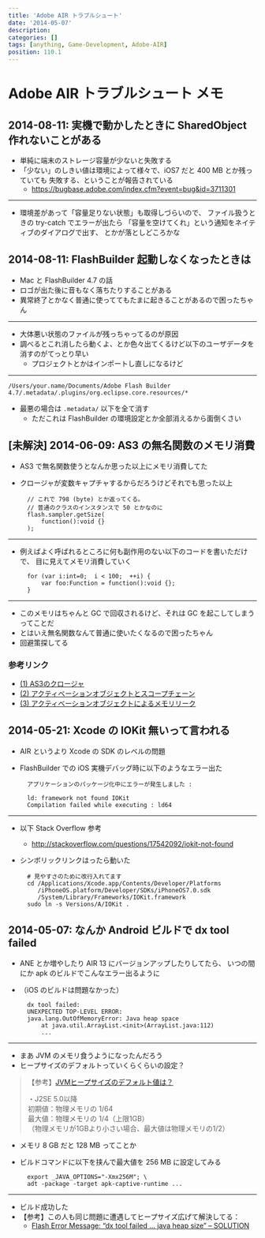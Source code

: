 ```yaml
---
title: 'Adobe AIR トラブルシュート'
date: '2014-05-07'
description:
categories: []
tags: [anything, Game-Development, Adobe-AIR]
position: 110.1
---
```


# Adobe AIR トラブルシュート メモ

## 2014-08-11: 実機で動かしたときに SharedObject 作れないことがある

- 単純に端末のストレージ容量が少ないと失敗する
- 「少ない」のしきい値は環境によって様々で、iOS7 だと 400 MB とか残っていても
  失敗する、ということが報告されている
    - https://bugbase.adobe.com/index.cfm?event=bug&id=3711301

___

- 環境差があって「容量足りない状態」も取得しづらいので、
  ファイル扱うときの try-catch でエラーが出たら
  「容量を空けてくれ」という通知をネイティブのダイアログで出す、
  とかが落としどころかな


## 2014-08-11: FlashBuilder 起動しなくなったときは

- Mac と FlashBuilder 4.7 の話
- ロゴが出た後に音もなく落ちたりすることがある
- 異常終了とかなく普通に使っててもたまに起きることがあるので困ったちゃん

___

- 大体悪い状態のファイルが残っちゃってるのが原因
- 調べるとこれ消したら動くよ、とか色々出てくるけど以下のユーザデータを消すのがてっとり早い
    - プロジェクトとかはインポートし直しになるけど

___

    /Users/your.name/Documents/Adobe Flash Builder 4.7/.metadata/.plugins/org.eclipse.core.resources/*

- 最悪の場合は `.metadata/` 以下を全て消す
    - ただこれは FlashBuilder の環境設定とか全部消えるから面倒くさい


## [未解決] 2014-06-09: AS3 の無名関数のメモリ消費

- AS3 で無名関数使うとなんか思った以上にメモリ消費してた
- クロージャが変数キャプチャするからだろうけどそれでも思った以上

        // これで 798 (byte) とか返ってくる。
        // 普通のクラスのインスタンスで 50 とかなのに
        flash.sampler.getSize(
            function():void {}
        );

___

- 例えばよく呼ばれるところに何も副作用のない以下のコードを書いただけで、
  目に見えてメモリ消費していく

        for (var i:int=0;  i < 100;  ++i) {
            var foo:Function = function():void {};
        }

___

- このメモリはちゃんと GC で回収されるけど、それは GC を起こしてしまうってことだ
- とはいえ無名関数なんて普通に使いたくなるので困ったちゃん
- 回避策探してる

### 参考リンク

- [(1) AS3のクロージャ](http://www.imajuk.com/blog/archives/2008/04/as3_2.html)
- [(2) アクティベーションオブジェクトとスコープチェーン](http://www.imajuk.com/blog/archives/2008/04/post_4.html)
- [(3) アクティベーションオブジェクトによるメモリリーク](http://www.imajuk.com/blog/archives/2008/04/post_3.html)


## 2014-05-21: Xcode の IOKit 無いって言われる

- AIR というより Xcode の SDK のレベルの問題
- FlashBuilder での iOS 実機デバッグ時に以下のようなエラー出た

        アプリケーションのパッケージ化中にエラーが発生しました :
        
        ld: framework not found IOKit
        Compilation failed while executing : ld64

___

- 以下 Stack Overflow 参考
    - http://stackoverflow.com/questions/17542092/iokit-not-found
- シンボリックリンクはったら動いた

        # 見やすさのために改行入れてます
        cd /Applications/Xcode.app/Contents/Developer/Platforms
           /iPhoneOS.platform/Developer/SDKs/iPhoneOS7.0.sdk
           /System/Library/Frameworks/IOKit.framework
        sudo ln -s Versions/A/IOKit .


## 2014-05-07: なんか Android ビルドで dx tool failed

- ANE とか増やしたり AIR 13 にバージョンアップしたりしてたら、
  いつの間にか apk のビルドでこんなエラー出るように
- （iOS のビルドは問題なかった）

        dx tool failed:
        UNEXPECTED TOP-LEVEL ERROR:
        java.lang.OutOfMemoryError: Java heap space
            at java.util.ArrayList.<init>(ArrayList.java:112)
            ...

___

- まあ JVM のメモリ食うようになったんだろう
- ヒープサイズのデフォルトっていくらくらいの設定？

> 【参考】[JVMヒープサイズのデフォルト値は？](http://tech.ewdev.info/2012/01/298/)
>
> ・J2SE 5.0以降 <br/>
> 初期値：物理メモリの 1/64 <br/>
> 最大値：物理メモリの 1/4（上限1GB） <br/>
> （物理メモリが1GBより小さい場合、最大値は物理メモリの1/2） <br/>

- メモリ 8 GB だと 128 MB ってことか
- ビルドコマンドに以下を挟んで最大値を 256 MB に設定してみる

        export _JAVA_OPTIONS="-Xmx256M"; \
        adt -package -target apk-captive-runtime ...

___

- ビルド成功した
- 【参考】この人も同じ問題に遭遇してヒープサイズ広げて解決してる：
    - [Flash Error Message: “dx tool failed … java heap size” – SOLUTION](http://www.0x101010.com/flash-error-message-solution/?utm_source=rss&utm_medium=rss&utm_campaign=flash-error-message-solution)



